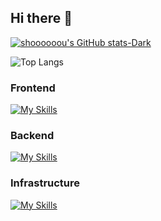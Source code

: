 ## Hi there :sauna_person:
[![shoooooou's GitHub stats-Dark](https://github-readme-stats.vercel.app/api?username=shoooooou&show_icons=true&theme=dark#gh-dark-mode-only)](https://github.com/shoooooou/github-readme-stats#gh-dark-mode-only)

![Top Langs](https://github-readme-stats.vercel.app/api/top-langs/?username=shoooooou&layout=compact&langs_count=10&theme=dark#gh-dark-mode-only)
### Frontend
[![My Skills](https://skillicons.dev/icons?i=js,ts,vue,nuxt)](https://skillicons.dev)
### Backend
[![My Skills](https://skillicons.dev/icons?i=java,spring,go,python,c)](https://skillicons.dev)
### Infrastructure
[![My Skills](https://skillicons.dev/icons?i=aws)](https://skillicons.dev)
